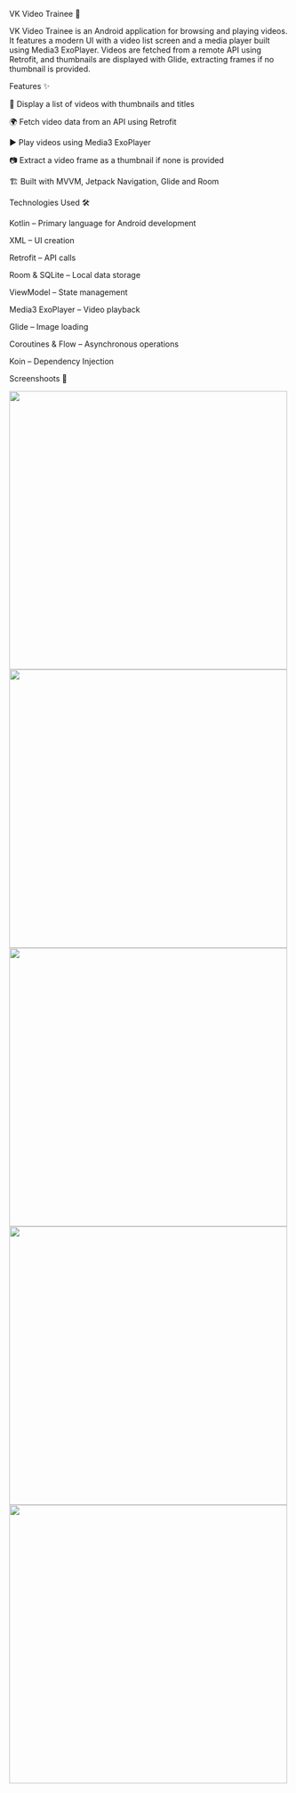VK Video Trainee 🎥

VK Video Trainee is an Android application for browsing and playing videos. It features a modern UI with a video list screen and a media player built using Media3 ExoPlayer. Videos are fetched from a remote API using Retrofit, and thumbnails are displayed with Glide, extracting frames if no thumbnail is provided.

Features ✨

📌 Display a list of videos with thumbnails and titles

🌍 Fetch video data from an API using Retrofit

▶️ Play videos using Media3 ExoPlayer

📷 Extract a video frame as a thumbnail if none is provided

🏗 Built with MVVM, Jetpack Navigation, Glide and Room


Technologies Used 🛠

Kotlin – Primary language for Android development

XML – UI creation

Retrofit – API calls

Room & SQLite – Local data storage

ViewModel – State management

Media3 ExoPlayer – Video playback

Glide – Image loading

Coroutines & Flow – Asynchronous operations

Koin – Dependency Injection

Screenshoots 📸

<img src="GitHub_img/VideoList1.png" width="500">
<img src="GitHub_img/VideoList2.png" width="500">
<img src="GitHub_img/VideoPlayer1.png" width="500">
<img src="GitHub_img/VideoPlayer2.png" width="500">
<img src="GitHub_img/VideoPlayer3.png" width="500">

